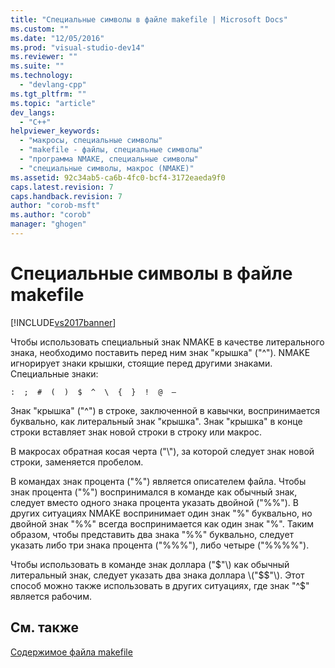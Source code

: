 ```yaml
---
title: "Специальные символы в файле makefile | Microsoft Docs"
ms.custom: ""
ms.date: "12/05/2016"
ms.prod: "visual-studio-dev14"
ms.reviewer: ""
ms.suite: ""
ms.technology: 
  - "devlang-cpp"
ms.tgt_pltfrm: ""
ms.topic: "article"
dev_langs: 
  - "C++"
helpviewer_keywords: 
  - "макросы, специальные символы"
  - "makefile - файлы, специальные символы"
  - "программа NMAKE, специальные символы"
  - "специальные символы, макрос (NMAKE)"
ms.assetid: 92c34ab5-ca6b-4fc0-bcf4-3172eaeda9f0
caps.latest.revision: 7
caps.handback.revision: 7
author: "corob-msft"
ms.author: "corob"
manager: "ghogen"
---
```

# Специальные символы в файле makefile
[!INCLUDE[vs2017banner](../assembler/inline/includes/vs2017banner.md)]

Чтобы использовать специальный знак NMAKE в качестве литерального знака, необходимо поставить перед ним знак "крышка" \("^"\).  NMAKE игнорирует знаки крышки, стоящие перед другими знаками.  Специальные знаки:  
  
 `:  ;  #  (  )  $  ^  \  {  }  !  @  —`  
  
 Знак "крышка" \("^"\) в строке, заключенной в кавычки, воспринимается буквально, как литеральный знак "крышка".  Знак "крышка" в конце строки вставляет знак новой строки в строку или макрос.  
  
 В макросах обратная косая черта \("\\"\), за которой следует знак новой строки, заменяется пробелом.  
  
 В командах знак процента \("%"\) является описателем файла.  Чтобы знак процента \("%"\) воспринимался в команде как обычный знак, следует вместо одного знака процента указать двойной \("%%"\).  В других ситуациях NMAKE воспринимает один знак "%" буквально, но двойной знак "%%" всегда воспринимается как один знак "%".  Таким образом, чтобы представить два знака "%%" буквально, следует указать либо три знака процента \("%%%"\), либо четыре \("%%%%"\).  
  
 Чтобы использовать в команде знак доллара \("$"\) как обычный литеральный знак, следует указать два знака доллара \("$$"\).  Этот способ можно также использовать в других ситуациях, где знак "^$" является рабочим.  
  
## См. также  
 [Содержимое файла makefile](../build/contents-of-a-makefile.md)